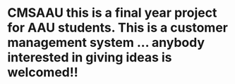 # CMSAAU this is a final year project for AAU students. This is a customer management system ... anybody interested in giving ideas is welcomed!!
